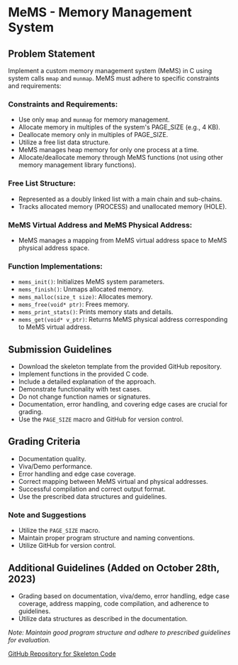 # MeMS - Memory Management System

## Problem Statement

Implement a custom memory management system (MeMS) in C using system calls `mmap` and `munmap`. MeMS must adhere to specific constraints and requirements:

### Constraints and Requirements:

- Use only `mmap` and `munmap` for memory management.
- Allocate memory in multiples of the system's PAGE_SIZE (e.g., 4 KB).
- Deallocate memory only in multiples of PAGE_SIZE.
- Utilize a free list data structure.
- MeMS manages heap memory for only one process at a time.
- Allocate/deallocate memory through MeMS functions (not using other memory management library functions).

### Free List Structure:

- Represented as a doubly linked list with a main chain and sub-chains.
- Tracks allocated memory (PROCESS) and unallocated memory (HOLE).

### MeMS Virtual Address and MeMS Physical Address:

- MeMS manages a mapping from MeMS virtual address space to MeMS physical address space.

### Function Implementations:

- `mems_init()`: Initializes MeMS system parameters.
- `mems_finish()`: Unmaps allocated memory.
- `mems_malloc(size_t size)`: Allocates memory.
- `mems_free(void* ptr)`: Frees memory.
- `mems_print_stats()`: Prints memory stats and details.
- `mems_get(void* v_ptr)`: Returns MeMS physical address corresponding to MeMS virtual address.

## Submission Guidelines

- Download the skeleton template from the provided GitHub repository.
- Implement functions in the provided C code.
- Include a detailed explanation of the approach.
- Demonstrate functionality with test cases.
- Do not change function names or signatures.
- Documentation, error handling, and covering edge cases are crucial for grading.
- Use the `PAGE_SIZE` macro and GitHub for version control.

## Grading Criteria

- Documentation quality.
- Viva/Demo performance.
- Error handling and edge case coverage.
- Correct mapping between MeMS virtual and physical addresses.
- Successful compilation and correct output format.
- Use the prescribed data structures and guidelines.

### Note and Suggestions

- Utilize the `PAGE_SIZE` macro.
- Maintain proper program structure and naming conventions.
- Utilize GitHub for version control.

## Additional Guidelines (Added on October 28th, 2023)

- Grading based on documentation, viva/demo, error handling, edge case coverage, address mapping, code compilation, and adherence to guidelines.
- Utilize data structures as described in the documentation.

*Note: Maintain good program structure and adhere to prescribed guidelines for evaluation.*

[GitHub Repository for Skeleton Code](https://github.com/Rahul-Agrawal-09/MeMS-Skeleton-code)

